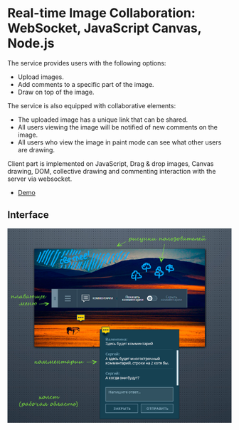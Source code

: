 Real-time Image Collaboration: WebSocket, JavaScript Canvas, Node.js
===

The service provides users with the following options:
+ Upload images.
+ Add comments to a specific part of the image.
+ Draw on top of the image.

The service is also equipped with collaborative elements:
+ The uploaded image has a unique link that can be shared.
+ All users viewing the image will be notified of new comments on the image.
+ All users who view the image in paint mode can see what other users are drawing.

Client part is implemented on JavaScript, Drag & drop images, Canvas drawing, DOM, collective drawing and commenting interaction with the server via websocket.

+ [Demo](https://natalia-realtime-image-collab.herokuapp.com)

## Interface

![Components](public/images/components.jpg)







































